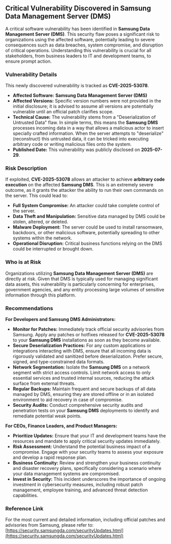 ## Critical Vulnerability Discovered in Samsung Data Management Server (DMS)

A critical software vulnerability has been identified in **Samsung Data Management Server (DMS)**. This security flaw poses a significant risk to organizations using the affected software, potentially leading to severe consequences such as data breaches, system compromise, and disruption of critical operations. Understanding this vulnerability is crucial for all stakeholders, from business leaders to IT and development teams, to ensure prompt action.

### Vulnerability Details

This newly discovered vulnerability is tracked as **CVE-2025-53078**.

*   **Affected Software:** **Samsung Data Management Server (DMS)**
*   **Affected Versions:** Specific version numbers were not provided in the initial disclosure; it is advised to assume all versions are potentially vulnerable until an official patch clarifies scope.
*   **Technical Cause:** The vulnerability stems from a "Deserialization of Untrusted Data" flaw. In simple terms, this means the **Samsung DMS** processes incoming data in a way that allows a malicious actor to insert specially crafted information. When the server attempts to "deserialize" (reconstruct) this untrusted data, it can be tricked into executing arbitrary code or writing malicious files onto the system.
*   **Published Date:** This vulnerability was publicly disclosed on **2025-07-29**.

### Risk Description

If exploited, **CVE-2025-53078** allows an attacker to achieve **arbitrary code execution** on the affected **Samsung DMS**. This is an extremely severe outcome, as it grants the attacker the ability to run their own commands on the server. This could lead to:

*   **Full System Compromise:** An attacker could take complete control of the server.
*   **Data Theft and Manipulation:** Sensitive data managed by DMS could be stolen, altered, or deleted.
*   **Malware Deployment:** The server could be used to install ransomware, backdoors, or other malicious software, potentially spreading to other systems within the network.
*   **Operational Disruption:** Critical business functions relying on the DMS could be interrupted or brought down.

### Who is at Risk

Organizations utilizing **Samsung Data Management Server (DMS)** are directly at risk. Given that DMS is typically used for managing significant data assets, this vulnerability is particularly concerning for enterprises, government agencies, and any entity processing large volumes of sensitive information through this platform.

### Recommendations

**For Developers and Samsung DMS Administrators:**

*   **Monitor for Patches:** Immediately track official security advisories from Samsung. Apply any patches or hotfixes released for **CVE-2025-53078** to your **Samsung DMS** installations as soon as they become available.
*   **Secure Deserialization Practices:** For any custom applications or integrations interacting with DMS, ensure that all incoming data is rigorously validated and sanitized before deserialization. Prefer secure, signed, and type-constrained data formats.
*   **Network Segmentation:** Isolate the **Samsung DMS** on a network segment with strict access controls. Limit network access to only essential services and trusted internal sources, reducing the attack surface from external threats.
*   **Regular Backups:** Maintain frequent and secure backups of all data managed by DMS, ensuring they are stored offline or in an isolated environment to aid recovery in case of compromise.
*   **Security Audits:** Conduct comprehensive security audits and penetration tests on your **Samsung DMS** deployments to identify and remediate potential weak points.

**For CEOs, Finance Leaders, and Product Managers:**

*   **Prioritize Updates:** Ensure that your IT and development teams have the resources and mandate to apply critical security updates immediately.
*   **Risk Assessment:** Understand the potential business impact of a compromise. Engage with your security teams to assess your exposure and develop a rapid response plan.
*   **Business Continuity:** Review and strengthen your business continuity and disaster recovery plans, specifically considering a scenario where your data management systems are compromised.
*   **Invest in Security:** This incident underscores the importance of ongoing investment in cybersecurity measures, including robust patch management, employee training, and advanced threat detection capabilities.

### Reference Link

For the most current and detailed information, including official patches and advisories from Samsung, please refer to:
[https://security.samsungda.com/securityUpdates.html](https://security.samsungda.com/securityUpdates.html)